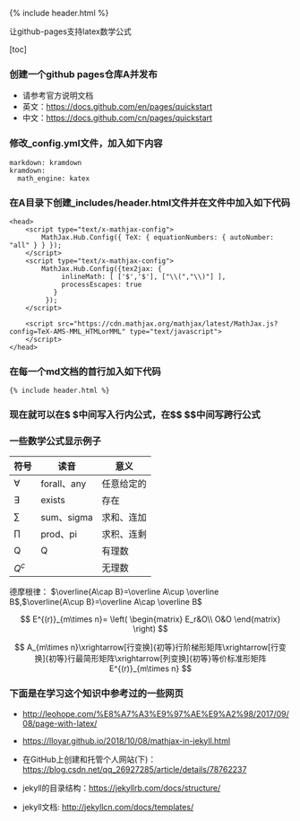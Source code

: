 {% include header.html %}

让github-pages支持latex数学公式

[toc]

### 创建一个github pages仓库A并发布
+ 请参考官方说明文档
+ 英文：https://docs.github.com/en/pages/quickstart
+ 中文：https://docs.github.com/cn/pages/quickstart

### 修改_config.yml文件，加入如下内容
```
markdown: kramdown
kramdown:
  math_engine: katex
```

### 在A目录下创建_includes/header.html文件并在文件中加入如下代码
```
<head>
	<script type="text/x-mathjax-config"> 
   		MathJax.Hub.Config({ TeX: { equationNumbers: { autoNumber: "all" } } }); 
   	</script>
    <script type="text/x-mathjax-config">
    	MathJax.Hub.Config({tex2jax: {
             inlineMath: [ ['$','$'], ["\\(","\\)"] ],
             processEscapes: true
           }
         });
    </script>
    
    <script src="https://cdn.mathjax.org/mathjax/latest/MathJax.js?config=TeX-AMS-MML_HTMLorMML" type="text/javascript">
    </script>
</head>
```
### 在每一个md文档的首行加入如下代码
```
{% include header.html %}
```

### 现在就可以在\$ \$中间写入行内公式，在\$\$ \$\$中间写跨行公式

### 一些数学公式显示例子

符号|读音|意义
|---|---|---|
$\forall$|forall、any|任意给定的
$\exists$|exists|存在
$\sum$|sum、sigma|求和、连加
$\prod$|prod、pi|求积、连剩
Q|Q|有理数
$Q^c$||无理数

德摩根律： $\overline{A\cap B}=\overline A\cup \overline B$,$\overline{A\cup B}=\overline A\cap \overline B$

$$
E^{(r)}_{m\times n}=
\left(
\begin{matrix}
E_r&O\\
O&O
\end{matrix}
\right)
$$

$$
A_{m\times n}\xrightarrow[行变换]{初等}行阶梯形矩阵\xrightarrow[行变换]{初等}行最简形矩阵\xrightarrow[列变换]{初等}等价标准形矩阵E^{(r)}_{m\times n}
$$


### 下面是在学习这个知识中参考过的一些网页

+ http://leohope.com/%E8%A7%A3%E9%97%AE%E9%A2%98/2017/09/08/page-with-latex/

+ https://lloyar.github.io/2018/10/08/mathjax-in-jekyll.html

+ 在GitHub上创建和托管个人网站(下)：https://blog.csdn.net/qq_26927285/article/details/78762237


+ jekyll的目录结构：https://jekyllrb.com/docs/structure/


+ jekyll文档:
http://jekyllcn.com/docs/templates/
